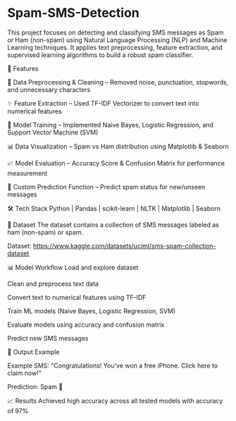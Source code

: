 # Spam-SMS-Detection
This project focuses on detecting and classifying SMS messages as Spam or Ham (non-spam) using Natural Language Processing (NLP) and Machine Learning techniques.
It applies text preprocessing, feature extraction, and supervised learning algorithms to build a robust spam classifier.

🚀 Features

🧹 Data Preprocessing & Cleaning – Removed noise, punctuation, stopwords, and unnecessary characters

✨ Feature Extraction – Used TF-IDF Vectorizer to convert text into numerical features

🤖 Model Training – Implemented Naive Bayes, Logistic Regression, and Support Vector Machine (SVM)

📊 Data Visualization – Spam vs Ham distribution using Matplotlib & Seaborn

📈 Model Evaluation – Accuracy Score & Confusion Matrix for performance measurement

🔮 Custom Prediction Function – Predict spam status for new/unseen messages

🛠 Tech Stack
Python | Pandas | scikit-learn | NLTK  | Matplotlib | Seaborn

📂 Dataset
The dataset contains a collection of SMS messages labeled as ham (non-spam) or spam.

Dataset: https://www.kaggle.com/datasets/uciml/sms-spam-collection-dataset

📊 Model Workflow
Load and explore dataset

Clean and preprocess text data

Convert text to numerical features using TF-IDF

Train ML models (Naive Bayes, Logistic Regression, SVM)

Evaluate models using accuracy and confusion matrix

Predict new SMS messages

📌 Output Example

Example SMS: "Congratulations! You've won a free iPhone. Click here to claim now!"

Prediction: Spam 📩

📈 Results
Achieved high accuracy across all tested models with accuracy of 97%

